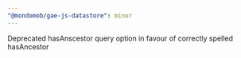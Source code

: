 ```yaml
---
"@mondomob/gae-js-datastore": minor
---
```


Deprecated hasAnscestor query option in favour of correctly spelled hasAncestor
